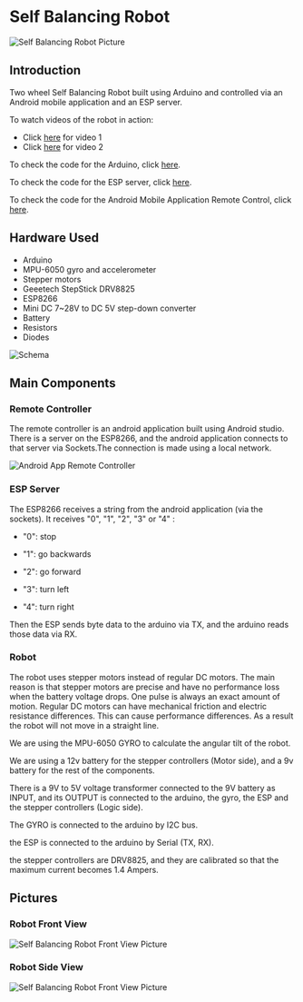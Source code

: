 # Self Balancing Robot

![Self Balancing Robot Picture](MEDIA/self_balancing_robot.jpeg)
## Introduction

Two wheel Self Balancing Robot built using Arduino and controlled via an Android mobile application and an ESP server.

To watch videos of the robot in action:

- Click [here](https://youtu.be/xCSxdwbZF8M) for video 1
- Click [here](https://youtu.be/HZiSrUaagcw) for video 2

To check the code for the Arduino, click [here](balancingRobot/Balancing_robot/Balancing_robot.ino).

To check the code for the ESP server, click [here](balancingRobot/ESP_server/ESP_server.ino).

To check the code for the Android Mobile Application Remote Control, click [here](balancingRobot/RemoteControl).

## Hardware Used
- Arduino
- MPU-6050 gyro and accelerometer
- Stepper motors
- Geeetech StepStick DRV8825
- ESP8266
- Mini DC 7~28V to DC 5V step-down converter
- Battery
- Resistors
- Diodes


![Schema](MEDIA/schema.png)

## Main Components

### **Remote Controller**

The remote controller is an android application built using Android studio.
There is a server on the ESP8266, and the android application connects to that server via Sockets.The connection is made using a local network.

![Android App Remote Controller](MEDIA/remoteCotroller.png)


### **ESP Server**

The ESP8266 receives a string from the android application (via the sockets). It receives "0", "1", "2", "3" or "4" :

- "0": stop

- "1": go backwards

- "2": go forward

- "3": turn left

- "4": turn right

Then the ESP sends byte data to the arduino via TX, and the arduino reads those data via RX.

### **Robot**

The robot uses stepper motors instead of regular DC motors. The main reason is that stepper motors are precise and have no performance loss when the battery voltage drops. One pulse is always an exact amount of motion. Regular DC motors can have mechanical friction and electric resistance differences. This can cause performance differences. As a result the robot will not move in a straight line.

We are using the MPU-6050 GYRO to calculate the angular tilt of the robot.

We are using a 12v battery for the stepper controllers (Motor side), and a 9v battery for the rest of the components.

There is a 9V to 5V voltage transformer connected to the 9V battery as INPUT, and its OUTPUT is connected to the arduino, the gyro, the ESP and the stepper controllers (Logic side).

The GYRO is connected to the arduino by I2C bus.

the ESP is connected to the arduino by Serial (TX, RX).

the stepper controllers are DRV8825, and they are calibrated so that the maximum current becomes 1.4 Ampers.

## Pictures

### Robot Front View
![Self Balancing Robot Front View Picture](MEDIA/front_view.jpeg)

### Robot Side View
![Self Balancing Robot Front View Picture](MEDIA/side_view.jpeg)

